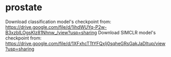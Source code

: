 # prostate
Download classification model's checkpoint from: https://drive.google.com/file/d/1ihdWUYq-P2w-B3xzbILOgsKlz81Nhnw_/view?usp=sharing
Download SIMCLR model's checkpoint from: https://drive.google.com/file/d/1XFxhcTTtYFQxIj0sqheGRsGakJaDItup/view?usp=sharing
